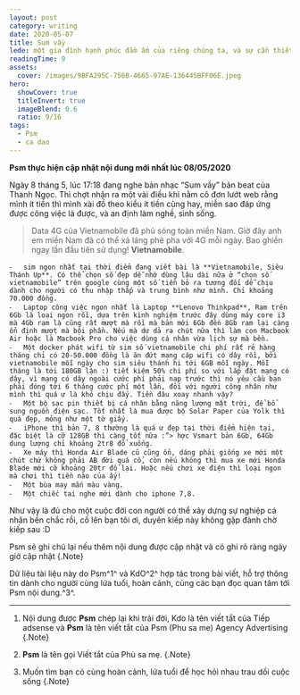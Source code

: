 ```yaml
---
layout: post
category: writing
date: 2020-05-07
title: Sum vầy
lede: một gia đình hạnh phúc đầm ấm của riêng chúng ta, và sự cần thiết để chuẩn bị cho việc đó diễn ra như thế nào tuỳ thuộc vào những cơ cầu dưới đây
readingTime: 9
assets:
  cover: /images/9BFA295C-756B-4665-97AE-136445BFF06E.jpeg
hero:
  showCover: true
  titleInvert: true
  imageBlend: 0.6
  ratio: 9/16
tags:
  - Psm
  - ca dao
---
```

**Psm thực hiện cập nhật nội dung mới nhất lúc 08/05/2020**

Ngày 8 tháng 5, lúc 17:18 đang nghe bản nhạc “Sum vầy” bản beat của Thanh Ngọc. Thì chợt nhận ra một vài điều khi nằm cô đơn lướt web rằng mình ít tiền thì mình xài đồ theo kiểu ít tiền cũng hay, miễn sao đáp ứng được công việc là được, và an định làm nghề, sinh sống.

> Data 4G của Vietnamobile đã phủ sóng toàn miền Nam. Giờ đây anh em miền Nam đã có thể xả láng phê pha với 4G mỗi ngày. Bao ghiền ngay lần đầu tiên sử dụng!
> **Vietnamobile**.

<Media ratio="844/1500" image="/images/9BFA295C-756B-4665-97AE-136445BFF06E.jpeg"/>


	⁃	sim ngon nhất tại thời điểm đang viết bài là **Vietnamobile, Siêu Thánh Up**. Có thể chọn số đẹp dễ nhớ dùng lâu dài nữa ở “chọn số vietnamobile” trên google cùng một số tiền bỏ ra tương đối dễ chịu dành cho người có thu nhập thấp và trung bình như mình. Chỉ khoảng 70.000 đồng.
	⁃	Laptop công việc ngon nhất là Laptop **Lenovo Thinkpad**, Ram trên 6Gb là loại ngon rồi, dựa trên kinh nghiệm trước đây dùng máy core i3 mà 4Gb ram là cũng rất mượt mà rồi mà bản mới 6Gb đến 8Gb ram lại càng ổn định mượt mà bội phần. Nếu mà dư dả ra chút nữa thì làm con Macbook Air hoặc là Macbook Pro cho việc dùng cá nhân vừa lịch sự mà bền.
	⁃	Một docker phát wifi từ sim số vietnamobile chi phí rất rẻ hàng tháng chỉ có 20-50.000 đồng là ăn đứt mạng cáp wifi có dây rồi, bởi vietnamobile mỗi ngày cho sim siêu thánh hi tới 6GB mỗi ngày. Mỗi tháng là tới 180GB lận :) tiết kiệm 50% chi phí so với lắp đặt mạng có dây, vì mạng có dây ngoài cước phí phải nạp trước thì nó yêu cầu bạn phải đóng tới 6 tháng cước phí một lần, đối với người công nhân như mình thì quá ư là khó chịu đấy. Tiền đâu xoay nhanh vậy?
	⁃	Một bộ sạc pin thiết bị cá nhân bằng năng lượng mặt trời, để bổ sung nguồn điện sạc. Tốt nhất là mua được bộ Solar Paper của Yolk thì quá đẹp, mỏng như một tờ giấy.
	⁃	iPhone thì bản 7, 8 thường là quá ư đẹp tại thời điểm hiện tại, đặc biệt là cỡ 128GB thì càng tốt nữa :”> hợc Vsmart bản 6Gb, 64Gb dung lượng chỉ khoảng 2tr8 đổ xuống.
	⁃	Xe máy thì Honda Air Blade cũ cũng ổn, dáng phải giống xe mới một chút chứ không phải AB đời quá cổ, còn nếu không thì mua xe mới Honda Blade mới cỡ khoảng 20tr đổ lại. Hoặc nếu chơi xe điện thì loại ngon mà chơi thì tiền nào của ấy!
	⁃	Một bùa may mắn màu vàng.
	⁃	Một chiếc tai nghe mới dành cho iphone 7,8.

Như vậy là đủ cho một cuộc đời con người có thể xây dựng sự nghiệp cá nhân bền chắc rồi, cố lên bạn tôi ơi, duyên kiếp này không gặp đành chờ kiếp sau :D

Psm sẽ ghi chú lại nếu thêm nội dung được cập nhật và có ghi rõ ràng ngày giờ cập nhật {.Note}

Dữ liệu tài liệu này do Psm^1^ và KdO^2^ hợp tác trong bài viết, hỗ trợ thông tin dành cho người cùng lứa tuổi, hoàn cảnh, cùng các bạn đọc quan tâm tới Psm nội dung.^3^.

---

1. Nội dung được **Psm** chép lại khi trải đời, Kdo là tên viết tắt của Tiếp adsense và **Psm** là tên viết tắt của Psm (Phu sa me) Agency Advertising {.Note}

2. **Psm** là tên gọi Viết tắt của Phù sa mẹ. {.Note}

3. Muốn tìm bạn có cùng hoàn cảnh, lứa tuổi để học hỏi nhau trau dồi cuộc sống {.Note}

<script>
import Media from "../../src/components/Media";

export default {
  components: { Media }
}
</script>
